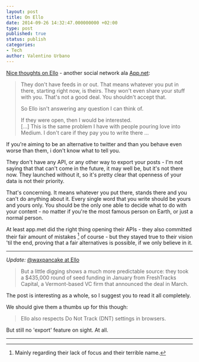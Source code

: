 ```yaml
---
layout: post
title: On Ello
date: 2014-09-26 14:32:47.000000000 +02:00
type: post
published: true
status: publish
categories:
- Tech
author: Valentino Urbano 
---
```


[Nice thoughts on Ello][0] - another social network ala [App.net][1]:

> They don't have feeds in or out. That means whatever you put in there, starting right now, is theirs. They won't even share your stuff with you. That's not a good deal. You shouldn't accept that.
> 
> So Ello isn't answering any question I can think of.
> 
> If they were open, then I would be interested.  
> [...]
> This is the same problem I have with people pouring love into Medium. I don't care if they pay you to write there ...
> 

If you're aiming to be an alternative to twitter and than you behave even worse than them, i don't know what to tell you.

They don't have any API, or any other way to export your posts - I'm not saying that that can't come in the future, it may well be, but it's not there now. They launched without it, so it's pretty clear that openness of your data is not their priority.

That's concerning. It means whatever you put there, stands there and you can't do anything about it. Every single word that you write should be yours and yours only. You should be the only one able to decide what to do with your content - no matter if you're the most famous person on Earth, or just a normal person.

At least app.met did the right thing opening their APIs - they also committed their fair amount of mistakes [^1] of course - but they stayed true to their vision 'til the end, proving that a fair alternatives is possible, if we only believe in it.

---

_Update:_ [@waxpancake at Ello][3]

> But a little digging shows a much more predictable source: they took a $435,000 round of seed funding in January from FreshTracks Capital, a Vermont-based VC firm that announced the deal in March.
> 

The post is interesting as a whole, so I suggest you to read it all completely.

We should give them a thumbs up for this though:

> Ello also respects Do Not Track (DNT) settings in browsers.
> 

But still no 'export' feature on sight. At all.

---

[^1]: Mainly regarding their lack of focus and their terrible name.


[0]: http://scripting.com/2014/09/25/#a1411678207
[1]: http://app.net
[3]: https://ello.co/waxpancake/post/oy73kFfDdhOPh8Jv9z9pFA